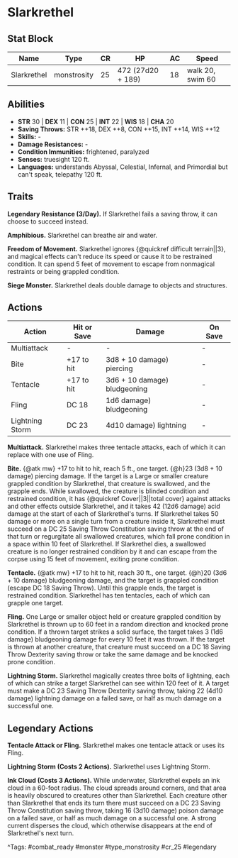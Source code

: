 # Slarkrethel

## Stat Block

| Name | Type | CR | HP | AC | Speed |
|------|------|----|----|----|-------|
| Slarkrethel | monstrosity | 25 | 472 (27d20 + 189) | 18 | walk 20, swim 60 |

## Abilities

- **STR** 30 | **DEX** 11 | **CON** 25 | **INT** 22 | **WIS** 18 | **CHA** 20
- **Saving Throws:** STR ++18, DEX ++8, CON ++15, INT ++14, WIS ++12  
- **Skills:** -  
- **Damage Resistances:** -  
- **Condition Immunities:** frightened, paralyzed  
- **Senses:** truesight 120 ft.  
- **Languages:** understands Abyssal, Celestial, Infernal, and Primordial but can't speak, telepathy 120 ft.

## Traits

**Legendary Resistance (3/Day).** If Slarkrethel fails a saving throw, it can choose to succeed instead.

**Amphibious.** Slarkrethel can breathe air and water.

**Freedom of Movement.** Slarkrethel ignores {@quickref difficult terrain||3}, and magical effects can't reduce its speed or cause it to be restrained condition. It can spend 5 feet of movement to escape from nonmagical restraints or being grappled condition.

**Siege Monster.** Slarkrethel deals double damage to objects and structures.


## Actions

| Action | Hit or Save | Damage | On Save |
|--------|--------------|--------|----------|
| Multiattack | - | - | - |
| Bite | +17 to hit | 3d8 + 10 damage) piercing | - |
| Tentacle | +17 to hit | 3d6 + 10 damage) bludgeoning | - |
| Fling | DC 18 | 1d6 damage) bludgeoning | - |
| Lightning Storm | DC 23 | 4d10 damage) lightning | - |

**Multiattack.** Slarkrethel makes three tentacle attacks, each of which it can replace with one use of Fling.

**Bite.** {@atk mw} +17 to hit to hit, reach 5 ft., one target. {@h}23 (3d8 + 10 damage) piercing damage. If the target is a Large or smaller creature grappled condition by Slarkrethel, that creature is swallowed, and the grapple ends. While swallowed, the creature is blinded condition and restrained condition, it has {@quickref Cover||3||total cover} against attacks and other effects outside Slarkrethel, and it takes 42 (12d6 damage) acid damage at the start of each of Slarkrethel's turns. If Slarkrethel takes 50 damage or more on a single turn from a creature inside it, Slarkrethel must succeed on a DC 25 Saving Throw Constitution saving throw at the end of that turn or regurgitate all swallowed creatures, which fall prone condition in a space within 10 feet of Slarkrethel. If Slarkrethel dies, a swallowed creature is no longer restrained condition by it and can escape from the corpse using 15 feet of movement, exiting prone condition.

**Tentacle.** {@atk mw} +17 to hit to hit, reach 30 ft., one target. {@h}20 (3d6 + 10 damage) bludgeoning damage, and the target is grappled condition (escape DC 18 Saving Throw). Until this grapple ends, the target is restrained condition. Slarkrethel has ten tentacles, each of which can grapple one target.

**Fling.** One Large or smaller object held or creature grappled condition by Slarkrethel is thrown up to 60 feet in a random direction and knocked prone condition. If a thrown target strikes a solid surface, the target takes 3 (1d6 damage) bludgeoning damage for every 10 feet it was thrown. If the target is thrown at another creature, that creature must succeed on a DC 18 Saving Throw Dexterity saving throw or take the same damage and be knocked prone condition.

**Lightning Storm.** Slarkrethel magically creates three bolts of lightning, each of which can strike a target Slarkrethel can see within 120 feet of it. A target must make a DC 23 Saving Throw Dexterity saving throw, taking 22 (4d10 damage) lightning damage on a failed save, or half as much damage on a successful one.

## Legendary Actions

**Tentacle Attack or Fling.** Slarkrethel makes one tentacle attack or uses its Fling.

**Lightning Storm (Costs 2 Actions).** Slarkrethel uses Lightning Storm.

**Ink Cloud (Costs 3 Actions).** While underwater, Slarkrethel expels an ink cloud in a 60-foot radius. The cloud spreads around corners, and that area is heavily obscured to creatures other than Slarkrethel. Each creature other than Slarkrethel that ends its turn there must succeed on a DC 23 Saving Throw Constitution saving throw, taking 16 (3d10 damage) poison damage on a failed save, or half as much damage on a successful one. A strong current disperses the cloud, which otherwise disappears at the end of Slarkrethel's next turn.



^Tags: #combat_ready #monster #type_monstrosity #cr_25 #legendary